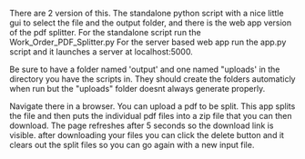 There are 2 version of this.
The standalone python script with a nice little gui to select the file and the output folder, and there is the web app version of the pdf splitter.
For the standalone script run the Work_Order_PDF_Splitter.py
For the server based web app run the app.py script and it launches a server at localhost:5000.

Be sure to have a folder named 'output' and one named "uploads' in the directory you have the scripts in. They should create the folders automaticly when run but the "uploads" folder doesnt always generate properly.

Navigate there in a browser.
You can upload a pdf to be split.
This app splits the file and then puts the individual pdf files into a zip file that you can then download. The page refreshes after 5 seconds so the download link is visible.
after downloading your files you can click the delete button and it clears out the split files so you can go again with a new input file.

